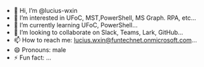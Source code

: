 - 👋 Hi, I’m @lucius-wxin
- 👀 I’m interested in UFoC, MST,PowerShell, MS Graph. RPA, etc...
- 🌱 I’m currently learning UFoC, PowerShell...
- 💞️ I’m looking to collaborate on Slack, Teams, Lark, GitHub...
- 📫 How to reach me: lucius.wxin@funtechnet.onmicrosoft.com...
- 😄 Pronouns: male
- ⚡ Fun fact: ...

<!---
lucius-wxin/lucius-wxin is a ✨ special ✨ repository because its `README.md` (this file) appears on your GitHub profile.
You can click the Preview link to take a look at your changes.
--->
